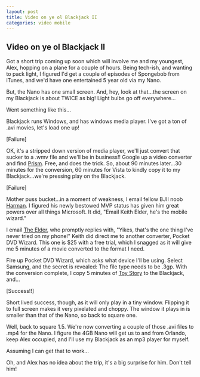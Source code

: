 ```yaml
---
layout: post
title: Video on ye ol Blackjack II
categories: video mobile
---
```

## Video on ye ol Blackjack II

Got a short trip coming up soon which will involve me and my youngest, Alex, hopping on a plane for a couple of hours. Being tech-ish, and wanting to pack light, I figured I'd get a couple of episodes of Spongebob from iTunes, and we'd have one entertained 5 year old via my Nano.

But, the Nano has one small screen. And, hey, look at that...the screen on my Blackjack is about TWICE as big! Light bulbs go off everywhere...

Went something like this...

Blackjack runs Windows, and has windows media player. I've got a ton of .avi movies, let's load one up!

[Failure]

OK, it's a stripped down version of media player, we'll just convert that sucker to a .wmv file and we'll be in business!! Google up a video converter and find [Prism](http://www.nchsoftware.com/prism/plus.html). Free, and does the trick. So, about 90 minutes later...30 minutes for the conversion, 60 minutes for Vista to kindly copy it to my Blackjack...we're pressing play on the Blackjack.

[Failure]

Mother puss bucket...in a moment of weakness, I email fellow BJII noob [Harman](http://stevenharman.net/). I figured his newly bestowed MVP status has given him great powers over all things Microsoft. It did, "Email Keith Elder, he's the mobile wizard."

I email [The Elder](http://keithelder.net/blog/), who promptly replies with, "Yikes, that's the one thing I've never tried on my phone!" Keith did direct me to another converter, Pocket DVD Wizard. This one is $25 with a free trial, which I snagged as it will give me 5 minutes of a movie converted to the format I need.

Fire up Pocket DVD Wizard, which asks what device I'll be using. Select Samsung, and the secret is revealed: The file type needs to be .3gp. With the conversion complete, I copy 5 minutes of [Toy Story](http://www.imdb.com/title/tt0114709/) to the Blackjack, and...

[Success!!]

Short lived success, though, as it will only play in a tiny window. Flipping it to full screen makes it very pixelated and choppy. The window it plays in is smaller than that of the Nano, so back to square one.

Well, back to square 1.5. We're now converting a couple of those .avi files to .mp4 for the Nano. I figure the 4GB Nano will get us to and from Orlando, keep Alex occupied, and I'll use my Blackjack as an mp3 player for myself.

Assuming I can get that to work...

Oh, and Alex has no idea about the trip, it's a big surprise for him. Don't tell him!

